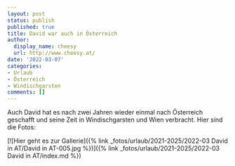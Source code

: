 ```yaml
---
layout: post
status: publish
published: true
title: David war auch in Österreich
author:
  display_name: cheesy
  url: http://www.cheesy.at/
date: '2022-03-07'
categories:
- Urlaub
- Österreich
- Windischgarsten
comments: []
---
```


Auch David hat es nach zwei Jahren wieder einmal nach Österreich geschafft und seine Zeit in Windischgarsten und Wien verbracht. Hier sind die Fotos:

[![Hier geht es zur Gallerie]({% link _fotos/urlaub/2021-2025/2022-03 David in AT/David in AT-005.jpg %})]({% link _fotos/urlaub/2021-2025/2022-03 David in AT/index.md %})